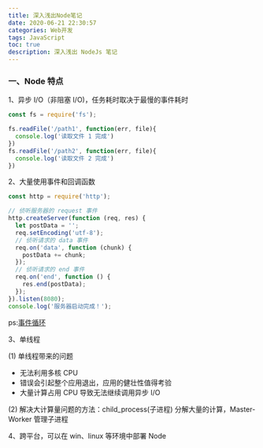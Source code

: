 ```yaml
---
title: 深入浅出Node笔记
date: 2020-06-21 22:30:57
categories: Web开发
tags: JavaScript
toc: true
description: 深入浅出 NodeJs 笔记
---
```

###  一、Node 特点

1、异步 I/O（非阻塞 I/O)，任务耗时取决于最慢的事件耗时

```js
const fs = require('fs');

fs.readFile('/path1', function(err, file){
  console.log('读取文件 1 完成')
})
fs.readFile('/path2', function(err, file){
  console.log('读取文件 2 完成')
})
```

2、大量使用事件和回调函数

```js
const http = require('http');

// 侦听服务器的 request 事件
http.createServer(function (req, res) {
  let postData = '';
  req.setEncoding('utf-8');
  // 侦听请求的 data 事件
  req.on('data', function (chunk) {
    postData += chunk;
  });
  // 侦听请求的 end 事件
  req.on('end', function () {
    res.end(postData);
  });
}).listen(8080);
console.log('服务器启动完成！');
```

ps:[事件循环](https://nodejs.org/en/docs/guides/event-loop-timers-and-nexttick/)

3、单线程

(1) 单线程带来的问题

- 无法利用多核 CPU
- 错误会引起整个应用退出，应用的健壮性值得考验
- 大量计算占用 CPU 导致无法继续调用异步 I/O

(2) 解决大计算量问题的方法：child_process(子进程) 分解大量的计算，Master-Worker 管理子进程

4、跨平台，可以在 win、linux 等环境中部署 Node